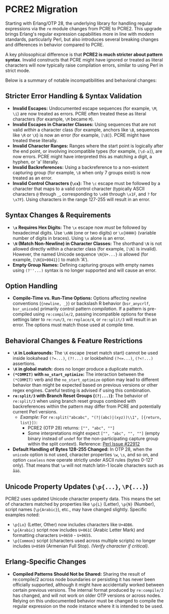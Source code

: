 <!--
%% %CopyrightBegin%
%%
%% SPDX-License-Identifier: Apache-2.0
%%
%% Copyright Ericsson AB 2008-2025. All Rights Reserved.
%%
%% Licensed under the Apache License, Version 2.0 (the "License");
%% you may not use this file except in compliance with the License.
%% You may obtain a copy of the License at
%%
%%     http://www.apache.org/licenses/LICENSE-2.0
%%
%% Unless required by applicable law or agreed to in writing, software
%% distributed under the License is distributed on an "AS IS" BASIS,
%% WITHOUT WARRANTIES OR CONDITIONS OF ANY KIND, either express or implied.
%% See the License for the specific language governing permissions and
%% limitations under the License.
%%
%% %CopyrightEnd%
-->
# PCRE2 Migration

Starting with Erlang/OTP 28, the underlying library for handling regular expressions via the `re`
module changes from PCRE to PCRE2. This upgrade brings Erlang's regular expression capabilities
more in line with modern standards, particularly Perl, but also introduces several breaking
changes and differences in behavior compared to PCRE.

A key philosophical difference is that **PCRE2 is much stricter about pattern syntax**. Invalid
constructs that PCRE might have ignored or treated as literal characters will now typically raise
compilation errors, similar to using Perl in strict mode.

Below is a summary of notable incompatibilities and behavioral changes:

## Stricter Error Handling & Syntax Validation

  * **Invalid Escapes:** Undocumented escape sequences (for example, `\M`, `\i`) are now treated
  as errors. PCRE often treated these as literal characters (for example, `\M` became `M`).
  * **Invalid Escapes in Character Classes:** Using sequences that are not valid *within* a
  character class (for example, anchors like `\B`, sequences like `\R` or `\X`) is now an error
  (for example, `[\B]`). PCRE might have treated these literally.
  * **Invalid Character Ranges:** Ranges where the start point is logically after the end point,
  or involving incompatible types (for example, `[\d-a]`), are now errors. PCRE might have
  interpreted this as matching a digit, a hyphen, or 'a' literally.
  * **Invalid Backreferences:** Using a backreference to a non-existent capturing group (for
  example, `\8` when only 7 groups exist) is now treated as an error.
  * **Invalid Control Characters (`\cx`):** The `\c` escape must be followed by a character that
  maps to a valid control character (typically ASCII characters `@` through `_`, corresponding to
  `\x00` through `\x1F`, and `?` for `\x7F`). Using characters in the range 127-255 will result
  in an error.

## Syntax Changes & Requirements

  * **`\x` Requires Hex Digits:** The `\x` escape now *must* be followed by hexadecimal digits.
  Use `\xNN` (one or two digits) or `\x{HHHH}` (variable number of digits in braces). Using `\x`
  alone is an error.
  * **`\N` (Match Non-Newline) in Character Classes:** The shorthand `\N` is not allowed directly
  within a character class (for example, `[\N]` is invalid). However, the named Unicode sequence
  `\N{U+...}` *is* allowed (for example, `[\N{U+0041}]` to match 'A').
  * **Empty Group Names:** Defining capturing groups with empty names using `(?''...)` syntax is
  no longer supported and will cause an error.

## Option Handling

  * **Compile-Time vs. Run-Time Options:** Options affecting newline conventions (`{newline, _}`)
  or backslash R behavior (`bsr_anycrlf`, `bsr_unicode`) primarily control pattern *compilation*.
  If a pattern is pre-compiled using `re:compile/2`, passing incompatible options for these
  settings later to `re:run/3`, `re:replace/4`, or `re:split/3` will result in an error. The
  options must match those used at compile time.

## Behavioral Changes & Feature Restrictions

  * **`\K` in Lookarounds:** The `\K` escape (reset match start) cannot be used inside lookahead
  `(?=...)`, `(?!...)` or lookbehind `(?<=...)`, `(?<!...)` assertions.
  * **`\K` in global match:** does no longer produce a duplicate match.
  * **`(*COMMIT)` with `no_start_optimize`:** The interaction between the `(*COMMIT)` verb and
  the `no_start_optimize` option may lead to different behavior than might be expected based on
  previous versions or other regex engines. Careful testing is advised if using this combination.
  * **`re:split/3` with Branch Reset Groups (`(?|...)`):** The behavior of `re:split/3` when using
  branch reset groups combined with backreferences within the pattern may differ from PCRE and
  potentially current Perl versions.
      * *Example:* For `re:split("abcabc", "(?|(abc)|(xyz))\\1", [{return, list}])`:
          * PCRE2 (OTP 28) returns: `["", "abc", ""]`
          * Some interpretations might expect `["", "abc", "", ""]` (empty binary instead of
          `undef` for the non-participating capture group within the split context). Reference:
          [Perl Issue \#22912](https://github.com/Perl/perl5/issues/22912)
  * **Default Handling of Bytes 128-255 Changed:** In OTP 28, when the
  `unicode` option is not used, character properties `\w`, `\s`, and so on, and option `caseless`
  now operate strictly under ASCII rules (bytes 0-127 only). That means that `\w` will not match
  latin-1 locale characters such as `åäö`.

## Unicode Property Updates (`\p{...}`, `\P{...}`)

PCRE2 uses updated Unicode character property data. This means the set of characters matched by
properties like `\p{L}` (Letter), `\p{N}` (Number), script names (`\p{Arabic}`), etc., may have
changed slightly. Specific examples noted:

  * `\p{Lo}` (Letter, Other) now includes characters like `U+4DB6`.
  * `\p{Arabic}` script now includes `U+061C` (Arabic Letter Mark) and formatting characters
  `U+0650` - `U+0655`.
  * `\p{Common}` script (characters used across multiple scripts) no longer includes `U+0589`
  (Armenian Full Stop). *(Verify character if critical)*.

## Erlang-Specific Changes

  * **Compiled Patterns Should Not be Shared:** Sharing the result of re:compile/2 across node
  boundaries or persisting it has never been officially supported, although it might have
  accidentally worked between certain previous versions. The internal format produced by
  `re:compile/2` has changed, and will not work on older OTP versions or across nodes. Relying
  on this undocumented behavior must be changed to compile the regular expression on the node
  instance where it is intended to be used.